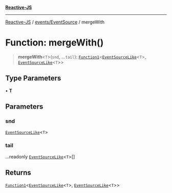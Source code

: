 [**Reactive-JS**](../../../README.md)

***

[Reactive-JS](../../../README.md) / [events/EventSource](../README.md) / mergeWith

# Function: mergeWith()

> **mergeWith**\<`T`\>(`snd`, ...`tail`): [`Function1`](../../../functions/type-aliases/Function1.md)\<[`EventSourceLike`](../../interfaces/EventSourceLike.md)\<`T`\>, [`EventSourceLike`](../../interfaces/EventSourceLike.md)\<`T`\>\>

## Type Parameters

• **T**

## Parameters

### snd

[`EventSourceLike`](../../interfaces/EventSourceLike.md)\<`T`\>

### tail

...readonly [`EventSourceLike`](../../interfaces/EventSourceLike.md)\<`T`\>[]

## Returns

[`Function1`](../../../functions/type-aliases/Function1.md)\<[`EventSourceLike`](../../interfaces/EventSourceLike.md)\<`T`\>, [`EventSourceLike`](../../interfaces/EventSourceLike.md)\<`T`\>\>
